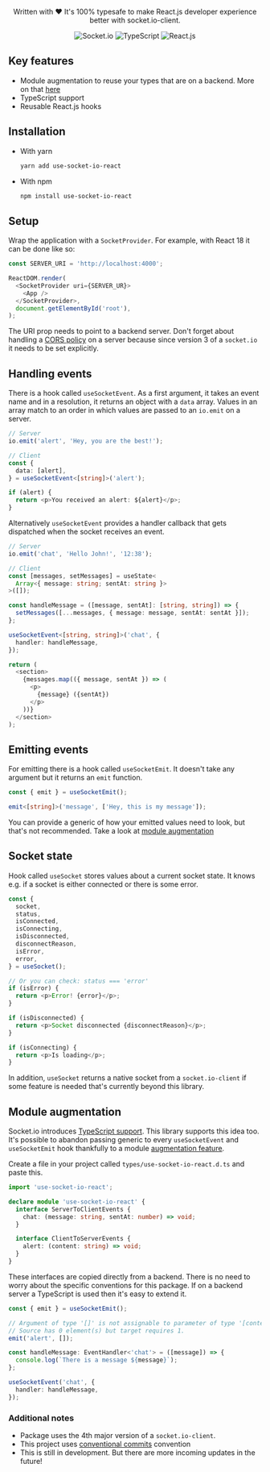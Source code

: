 <div align="center">
  <p>
  Written with ❤️ It's 100% typesafe to make React.js developer experience better with socket.io-client.
  </p>
  <img src="https://img.shields.io/badge/Socket.io-black?style=for-the-badge&logo=socket.io&badgeColor=010101" alt="Socket.io">
  <img src="https://img.shields.io/badge/TypeScript-007ACC?style=for-the-badge&logo=typescript&logoColor=white" alt="TypeScript">
  <img src="https://img.shields.io/badge/react-%2320232a.svg?style=for-the-badge&logo=react&logoColor=%2361DAFB" alt="React.js">

</div>

## Key features

- Module augmentation to reuse your types that are on a backend. More on that [here](#module-augmentation)
- TypeScript support
- Reusable React.js hooks

## Installation

- With yarn

  ```sh
  yarn add use-socket-io-react
  ```

- With npm

  ```sh
  npm install use-socket-io-react
  ```

## Setup

Wrap the application with a `SocketProvider`. For example, with React 18 it can be done like so:

```ts
const SERVER_URI = 'http://localhost:4000';

ReactDOM.render(
  <SocketProvider uri={SERVER_UR}>
    <App />
  </SocketProvider>,
  document.getElementById('root'),
);
```

The URI prop needs to point to a backend server. Don't forget about handling a [CORS policy](https://socket.io/docs/v4/handling-cors/#configuration) on a server because since version 3 of a `socket.io` it needs to be set explicitly.

## Handling events

There is a hook called `useSocketEvent`. As a first argument, it takes an event name and in a resolution, it returns an object with a `data` array. Values in an array match to an order in which values are passed to an `io.emit` on a server.

```ts
// Server
io.emit('alert', 'Hey, you are the best!');
```

```ts
// Client
const {
  data: [alert],
} = useSocketEvent<[string]>('alert');

if (alert) {
  return <p>You received an alert: ${alert}</p>;
}
```

Alternatively `useSocketEvent` provides a handler callback that gets dispatched when the socket receives an event.

```ts
// Server
io.emit('chat', 'Hello John!', '12:38');
```

```ts
// Client
const [messages, setMessages] = useState<
  Array<{ message: string; sentAt: string }>
>([]);

const handleMessage = ([message, sentAt]: [string, string]) => {
  setMessages([...messages, { message: message, sentAt: sentAt }]);
};

useSocketEvent<[string, string]>('chat', {
  handler: handleMessage,
});

return (
  <section>
    {messages.map(({ message, sentAt }) => (
      <p>
        {message} ({sentAt})
      </p>
    ))}
  </section>
);
```

## Emitting events

For emitting there is a hook called `useSocketEmit`. It doesn't take any argument but it returns an `emit` function.

```ts
const { emit } = useSocketEmit();

emit<[string]>('message', ['Hey, this is my message']);
```

You can provide a generic of how your emitted values need to look, but that's not recommended. Take a look at [module augmentation](#module-augmentation)

## Socket state

Hook called `useSocket` stores values about a current socket state. It knows e.g. if a socket is either connected or there is some error.

```ts
const {
  socket,
  status,
  isConnected,
  isConnecting,
  isDisconnected,
  disconnectReason,
  isError,
  error,
} = useSocket();

// Or you can check: status === 'error'
if (isError) {
  return <p>Error! {error}</p>;
}

if (isDisconnected) {
  return <p>Socket disconnected {disconnectReason}</p>;
}

if (isConnecting) {
  return <p>Is loading</p>;
}
```

In addition, `useSocket` returns a native socket from a `socket.io-client` if some feature is needed that's currently beyond this library.

<h2 id="module-augmentation">Module augmentation</h2>

Socket.io introduces [TypeScript support](https://socket.io/docs/v4/typescript/). This library supports this idea too. It's possible to abandon passing generic to every `useSocketEvent` and `useSocketEmit` hook thankfully to a module [augmentation feature](https://www.typescriptlang.org/docs/handbook/declaration-merging.html#module-augmentation).

Create a file in your project called `types/use-socket-io-react.d.ts` and paste this.

```ts
import 'use-socket-io-react';

declare module 'use-socket-io-react' {
  interface ServerToClientEvents {
    chat: (message: string, sentAt: number) => void;
  }

  interface ClientToServerEvents {
    alert: (content: string) => void;
  }
}
```

These interfaces are copied directly from a backend. There is no need to worry about the specific conventions for this package. If on a backend server a TypeScript is used then it's easy to extend it.

```ts
const { emit } = useSocketEmit();

// Argument of type '[]' is not assignable to parameter of type '[content: string]'.
// Source has 0 element(s) but target requires 1.
emit('alert', []);
```

```ts
const handleMessage: EventHandler<'chat'> = ([message]) => {
  console.log(`There is a message ${message}`);
};

useSocketEvent('chat', {
  handler: handleMessage,
});
```

### Additional notes

- Package uses the 4th major version of a `socket.io-client`.
- This project uses [conventional commits](https://www.conventionalcommits.org/en/v1.0.0/) convention
- This is still in development. But there are more incoming updates in the future!
